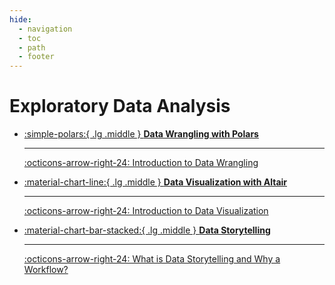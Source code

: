 ```yaml
---
hide:
  - navigation
  - toc
  - path
  - footer
---
```


# Exploratory Data Analysis

<div class="grid cards" markdown>


-   [:simple-polars:{ .lg .middle } __Data Wrangling with Polars__](/eda/data-wrangling/)

    ---

    [:octicons-arrow-right-24: Introduction to Data Wrangling](/eda/data-wrangling/intro-to-wrangling)

-   [:material-chart-line:{ .lg .middle } __Data Visualization with Altair__](/eda/data-visualization/)

    ---

    [:octicons-arrow-right-24: Introduction to Data Visualization](/eda/data-visualization/intro-to-data-viz/)

-   [:material-chart-bar-stacked:{ .lg .middle } __Data Storytelling__](/eda/data-storytelling)

    ---

    [:octicons-arrow-right-24: What is Data Storytelling and Why a Workflow?](/eda/data-storytelling/storytelling-intro)

</div>